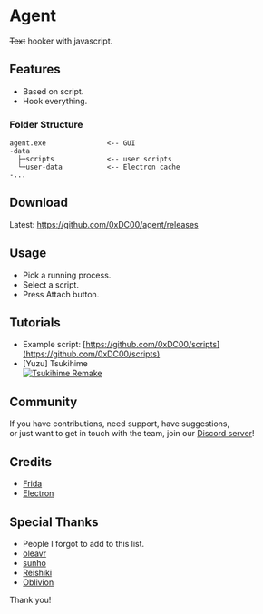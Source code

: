 # Agent
~~Text~~ hooker with javascript.

## Features
- Based on script.
- Hook everything.

### Folder Structure
```
agent.exe               <-- GUI
-data
  ├─scripts             <-- user scripts
  └─user-data           <-- Electron cache
-...
```

## Download
Latest: <https://github.com/0xDC00/agent/releases>

## Usage
- Pick a running process.
- Select a script.
- Press Attach button.

## Tutorials
- Example script: [https://github.com/0xDC00/scripts](https://github.com/0xDC00/scripts)
- [Yuzu] Tsukihime\
  [![Tsukihime Remake](https://img.youtube.com/vi/SD_nO59p0mk/1.jpg)](https://youtu.be/SD_nO59p0mk)

## Community
If you have contributions, need support, have suggestions,\
or just want to get in touch with the team, join our [Discord server](https://discord.gg/cdmSkXR7j8)!

## Credits
- [Frida](https://github.com/frida/frida)
- [Electron](https://github.com/electron/electron)

## Special Thanks
- People I forgot to add to this list.
- [oleavr](https://github.com/oleavr)
- [sunho](https://github.com/sunho)
- [Reishiki](https://www.facebook.com/otomevn)
- [Oblivion](https://discord.com/invite/YE59VVK)

Thank you!